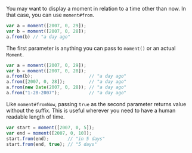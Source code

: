 You may want to display a moment in relation to a time other than now. In that case, you can use `moment#from`.

```javascript
var a = moment([2007, 0, 29]);
var b = moment([2007, 0, 28]);
a.from(b) // "a day ago"
```

The first parameter is anything you can pass to `moment()` or an actual `Moment`.

```javascript
var a = moment([2007, 0, 29]);
var b = moment([2007, 0, 28]);
a.from(b);                     // "a day ago"
a.from([2007, 0, 28]);         // "a day ago"
a.from(new Date(2007, 0, 28)); // "a day ago"
a.from("1-28-2007");           // "a day ago"
```

Like `moment#fromNow`, passing `true` as the second parameter returns value without the suffix. This is useful wherever you need to have a human readable length of time.

```javascript
var start = moment([2007, 0, 5]);
var end = moment([2007, 0, 10]);
start.from(end);       // "in 5 days"
start.from(end, true); // "5 days"
```
